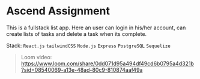 # Ascend Assignment

This is a fullstack list app. Here an user can login in his/her account, can create lists of tasks and delete a task when its complete.

Stack: `React.js` `tailwindCSS` `Node.js` `Express` `PostgreSQL` `Sequelize`

> Loom video: https://www.loom.com/share/0dd071d95a494df49cd6b0795a4d321b?sid=08540069-a13e-48ad-80c9-810874aaf49a
